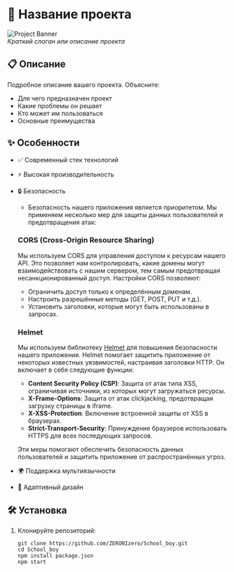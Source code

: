 # 🚀 Название проекта

![Project Banner](https://via.placeholder.com/1200x400?text=Project+Banner)  
*Краткий слоган или описание проекта*

## 📋 Описание

Подробное описание вашего проекта. Объясните:
- Для чего предназначен проект
- Какие проблемы он решает
- Кто может им пользоваться
- Основные преимущества

## ✨ Особенности

* ✅ Современный стек технологий
* ⚡ Высокая производительность
* 🔒 Безопасность
  - Безопасность нашего приложения является приоритетом. Мы применяем несколько мер для защиты данных пользователей и предотвращения атак:
  
  ### CORS (Cross-Origin Resource Sharing)
  Мы используем CORS для управления доступом к ресурсам нашего API. Это позволяет нам контролировать, какие домены могут взаимодействовать с нашим сервером, тем самым предотвращая несанкционированный доступ. Настройки CORS позволяют:
  - Ограничить доступ только к определённым доменам.
  - Настроить разрешённые методы (GET, POST, PUT и т.д.).
  - Установить заголовки, которые могут быть использованы в запросах.
  
  ### Helmet
  Мы используем библиотеку [Helmet](https://helmetjs.github.io/) для повышения безопасности нашего приложения. Helmet помогает защитить приложение от некоторых известных уязвимостей, настраивая заголовки HTTP. Он включает в себя следующие функции:
  
  - **Content Security Policy (CSP)**: Защита от атак типа XSS, ограничивая источники, из которых могут загружаться ресурсы.
  - **X-Frame-Options**: Защита от атак clickjacking, предотвращая загрузку страницы в iframe.
  - **X-XSS-Protection**: Включение встроенной защиты от XSS в браузерах.
  - **Strict-Transport-Security**: Принуждение браузеров использовать HTTPS для всех последующих запросов.
  
  Эти меры помогают обеспечить безопасность данных пользователей и защитить приложение от распространённых угроз.
* 🌍 Поддержка мультиязычности
* 📱 Адаптивный дизайн

## 🛠 Установка

1. Клонируйте репозиторий:
   ```
   git clone https://github.com/ZERONIzero/School_boy.git
   cd School_boy
   npm install package.json
   npm start
   ```
